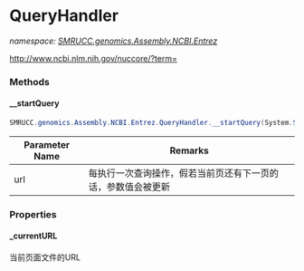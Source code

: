 ﻿# QueryHandler
_namespace: [SMRUCC.genomics.Assembly.NCBI.Entrez](./index.md)_

http://www.ncbi.nlm.nih.gov/nuccore/?term=



### Methods

#### __startQuery
```csharp
SMRUCC.genomics.Assembly.NCBI.Entrez.QueryHandler.__startQuery(System.String@)
```


|Parameter Name|Remarks|
|--------------|-------|
|url|每执行一次查询操作，假若当前页还有下一页的话，参数值会被更新|



### Properties

#### _currentURL
当前页面文件的URL
